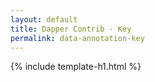```yaml
---
layout: default
title: Dapper Contrib - Key
permalink: data-annotation-key
---
```


{% include template-h1.html %}
